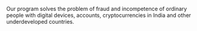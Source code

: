 Our program solves the problem of fraud and incompetence of ordinary people with digital devices, accounts, cryptocurrencies in India and other underdeveloped countries.
